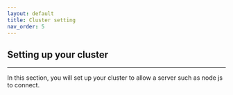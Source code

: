 ```yaml
---
layout: default
title: Cluster setting
nav_order: 5
---
```


## Setting up your cluster

----

In this section, you will set up your cluster to allow a server such as node js to connect.

##
